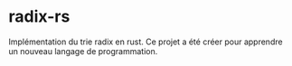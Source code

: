 # radix-rs
Implémentation du trie radix en rust.
Ce projet a été créer pour apprendre un nouveau langage de programmation.
